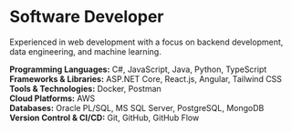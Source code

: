 # Software Developer

Experienced in web development with a focus on backend development, data engineering, and machine learning.

**Programming Languages:** C#, JavaScript, Java, Python, TypeScript  
**Frameworks & Libraries:** ASP.NET Core, React.js, Angular, Tailwind CSS  
**Tools & Technologies:** Docker, Postman  
**Cloud Platforms:** AWS  
**Databases:** Oracle PL/SQL, MS SQL Server, PostgreSQL, MongoDB  
**Version Control & CI/CD:** Git, GitHub, GitHub Flow
